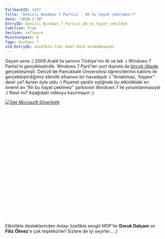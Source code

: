 ```yaml
---
FallbackID: 2487
Title: "Denizli Windows 7 Partisi - Ah bu hayat çekilmez!?"
date: "2010-1-30"
EntryID: Denizli_Windows_7_Partisi_Ah_bu_hayat_cekilmez
IsActive: True
Section: software
MinutesSpent: 0
Tags: Windows 7
old.EntryID: 4a14fb7e-7c8c-4eb7-9d19-dc44d6baaa02
---
```

Geçen sene :) 2009 Aralık'ta sanırım Türkiye'nin ilk ve tek :) Windows 7
Partisi'ni gerçekleştirdik. Windows 7 Parti'leri yurt dışında da [birçok
ülkede](http://www.houseparty.com/) gerçekleşmişti. Denizli'de Pamukkale
Üniversitesi öğrencilerinin katılımı ile gerçekleştirdiğimiz etkinlik
efsanevi bir havadaydı :) "Anlatılmaz, Yaşanır" denir ya? Aynen öyle
oldu :) Piyanist şantör eşliğinde bu etkinlikteki en önemli an "Ah bu
hayat çekilmez" şarkısının Windows 7 ile yorumlanmasıydı :) Nasıl mı?
Aşağıdaki videoyu kaçırmayın ;)

<div style="width:512px;height:384px;">

[![Get Microsoft
Silverlight](http://go2.microsoft.com/fwlink/?LinkId=108181)](http://go2.microsoft.com/fwlink/?LinkID=124807)

</div>

Etkinlikte desteklerinden dolayı özellikle sevgili MSP'ler **Doruk
Dalçam** ve **Filiz Ölmez**'e çok teşekkürler! Sizlere de iyi
seyirler... ;)


